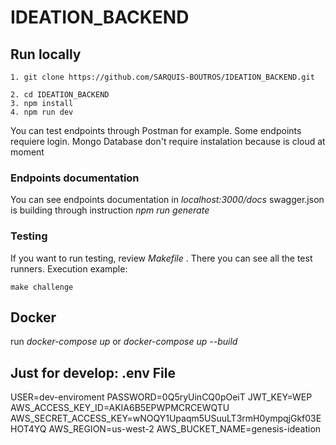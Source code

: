 # IDEATION_BACKEND
## Run locally

    1. git clone https://github.com/SARQUIS-BOUTROS/IDEATION_BACKEND.git

    2. cd IDEATION_BACKEND
    3. npm install
    4. npm run dev

You can test endpoints through Postman for example. Some endpoints requiere login.
Mongo Database don't require instalation because is cloud at moment

### Endpoints documentation
You can see endpoints documentation in *localhost:3000/docs* 
swagger.json is building through instruction *npm run generate*

### Testing

If you want to run testing, review *Makefile* . There you can see all the test runners. 
Execution example: 

    make challenge
## Docker
run  *docker-compose up* or *docker-compose up --build*

## Just for develop: .env File

USER=dev-enviroment
PASSWORD=0Q5ryUinCQ0pOeiT
JWT_KEY=WEP
AWS_ACCESS_KEY_ID=AKIA6B5EPWPMCRCEWQTU
AWS_SECRET_ACCESS_KEY=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
AWS_REGION=us-west-2
AWS_BUCKET_NAME=genesis-ideation
